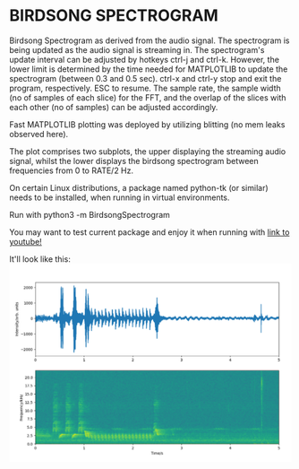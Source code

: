 # BIRDSONG SPECTROGRAM

Birdsong Spectrogram as derived from the audio signal. The spectrogram is being
updated as the audio signal is streaming in. The spectrogram's update interval
can be adjusted by hotkeys ctrl-j and ctrl-k. However, the lower limit
is determined by the time needed for MATPLOTLIB to update the spectrogram
(between 0.3 and 0.5 sec). ctrl-x and ctrl-y stop and exit the program,
respectively. ESC to resume. The sample rate, the sample width
(no of samples of each slice) for the FFT, and the overlap of the slices
with each other (no of samples) can be adjusted accordingly.

Fast MATPLOTLIB plotting was deployed by utilizing blitting (no mem leaks
observed here). 

The plot comprises two subplots, the upper displaying the streaming
audio signal, whilst the lower displays the birdsong spectrogram between
frequencies from 0 to RATE/2 Hz.

On certain Linux distributions, a package named python-tk (or similar) needs 
to be installed, when running in virtual environments.

Run with python3 -m BirdsongSpectrogram

You may want to test current package and enjoy it when running with 
[link to youtube!](https://www.youtube.com/watch?v=NK2_bcQcoD4)

It'll look like this:
![image info](./pictures/BirdsongSpectrogram.png)
